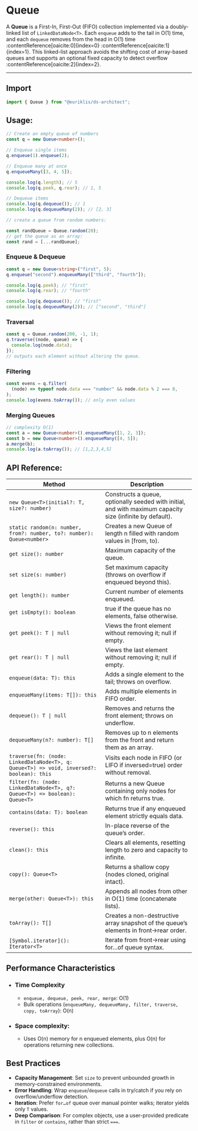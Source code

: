 # Queue

A **Queue<T>** is a First-In, First-Out (FIFO) collection implemented via a doubly-linked list of `LinkedDataNode<T>`. Each `enqueue` adds to the tail in O(1) time, and each `dequeue` removes from the head in O(1) time :contentReference[oaicite:0]{index=0} :contentReference[oaicite:1]{index=1}. This linked-list approach avoids the shifting cost of array-based queues and supports an optional fixed capacity to detect overflow :contentReference[oaicite:2]{index=2}.

---

## Import

```ts
import { Queue } from "@euriklis/ds-architect";
```

## Usage:

```ts
// Create an empty queue of numbers
const q = new Queue<number>();

// Enqueue single items
q.enqueue(1).enqueue(2);

// Enqueue many at once
q.enqueueMany([3, 4, 5]);

console.log(q.length); // 5
console.log(q.peek, q.rear); // 1, 5

// Dequeue items
console.log(q.dequeue()); // 1
console.log(q.dequeueMany(2)); // [2, 3]

// create a queue from random numbers:

const randQueue = Queue.random(20);
// get the queue as an array:
const rand = [...randQueue];
```

### Enqueue & Dequeue

```ts
const q = new Queue<string>("first", 5);
q.enqueue("second").enqueueMany(["third", "fourth"]);

console.log(q.peek); // "first"
console.log(q.rear); // "fourth"

console.log(q.dequeue()); // "first"
console.log(q.dequeueMany(2)); // ["second", "third"]
```

### Traversal

```ts
const q = Queue.random(200, -1, 1);
q.traverse((node, queue) => {
  console.log(node.data);
});
// outputs each element without altering the queue.
```

### Filtering

```ts
const evens = q.filter(
  (node) => typeof node.data === "number" && node.data % 2 === 0,
);
console.log(evens.toArray()); // only even values
```

### Merging Queues

```ts
// complexity O(1)
const a = new Queue<number>().enqueueMany([1, 2, 3]);
const b = new Queue<number>().enqueueMany([4, 5]);
a.merge(b);
console.log(a.toArray()); // [1,2,3,4,5]
```

## API Reference:

| Method                                                                                   | Description                                                                                               |
| ---------------------------------------------------------------------------------------- | --------------------------------------------------------------------------------------------------------- |
| `new Queue<T>(initial?: T, size?: number)`                                               | Constructs a queue, optionally seeded with initial, and with maximum capacity size (infinite by default). |
| `static random(n: number, from?: number, to?: number): Queue<number>`                    | Creates a new Queue<number> of length n filled with random values in [from, to).                          |
| `get size(): number`                                                                     | Maximum capacity of the queue.                                                                            |
| `set size(s: number)`                                                                    | Set maximum capacity (throws on overflow if enqueued beyond this).                                        |
| `get length(): number`                                                                   | Current number of elements enqueued.                                                                      |
| `get isEmpty(): boolean`                                                                 | true if the queue has no elements, false otherwise.                                                       |
| `get peek(): T \| null`                                                                  | Views the front element without removing it; null if empty.                                               |
| `get rear(): T \| null`                                                                  | Views the last element without removing it; null if empty.                                                |
| `enqueue(data: T): this`                                                                 | Adds a single element to the tail; throws on overflow.                                                    |
| `enqueueMany(items: T[]): this`                                                          | Adds multiple elements in FIFO order.                                                                     |
| `dequeue(): T \| null`                                                                   | Removes and returns the front element; throws on underflow.                                               |
| `dequeueMany(n?: number): T[]`                                                           | Removes up to n elements from the front and return them as an array.                                      |
| `traverse(fn: (node: LinkedDataNode<T>, q: Queue<T>) => void, inversed?: boolean): this` | Visits each node in FIFO (or LIFO if inversed=true) order without removal.                                |
| `filter(fn: (node: LinkedDataNode<T>, q?: Queue<T>) => boolean): Queue<T>`               | Returns a new Queue<T> containing only nodes for which fn returns true.                                   |
| `contains(data: T): boolean`                                                             | Returns true if any enqueued element strictly equals data.                                                |
| `reverse(): this`                                                                        | In-place reverse of the queue’s order.                                                                    |
| `clean(): this`                                                                          | Clears all elements, resetting length to zero and capacity to infinite.                                   |
| `copy(): Queue<T>`                                                                       | Returns a shallow copy (nodes cloned, original intact).                                                   |
| `merge(other: Queue<T>): this`                                                           | Appends all nodes from other in O(1) time (concatenate lists).                                            |
| `toArray(): T[]`                                                                         | Creates a non-destructive array snapshot of the queue’s elements in front→rear order.                     |
| `[Symbol.iterator](): Iterator<T>`                                                       | Iterate from front→rear using for…of queue syntax.                                                        |

## Performance Characteristics

- ### Time Complexity
  - `enqueue, dequeue, peek, rear, merge`: O(1)
  - Bulk operations (`enqueueMany, dequeueMany, filter, traverse, copy, toArray`): O(n)
- ### Space complexity:
  - Uses O(n) memory for n enqueued elements, plus O(n) for operations returning new collections.

## Best Practices

- **Capacity Management**: Set `size` to prevent unbounded growth in memory-constrained environments.
- **Error Handling**: Wrap `enqueue`/`dequeue` calls in try/catch if you rely on overflow/underflow detection.
- **Iteration**: Prefer `for…of` queue over manual pointer walks; iterator yields only `T` values.
- **Deep Comparison**: For complex objects, use a user-provided predicate in `filter` or `contains`, rather than strict `===`.
